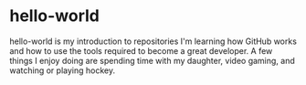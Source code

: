 # hello-world
hello-world is my introduction to repositories
I'm learning how GitHub works and how to use the tools required to become a great developer.
A few things I enjoy doing are spending time with my daughter, video gaming, and watching or playing hockey.
